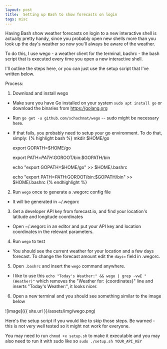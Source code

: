 ```yaml
---
layout: post
title:  Setting up Bash to show forecasts on login
tags: misc
---
```


Having Bash show weather forecasts on login to a new interactive shell is actually pretty handy, since you probably open new shells more than you look up the day's weather so now you'll always be aware of the weather.

To do this, I use wego - a weather client for the terminal, bashrc - the bash script that is executed every time you open a new interactive shell. 

I'll outline the steps here, or you can just use the setup script that I've written below.

Process:

1. Download and install wego
  - Make sure you have Go installed on your system `sudo apt install go` or download the binaries from https://golang.org
  - Run `go get -u github.com/schachmat/wego` -- sudo might be necessary here.
  - If that fails, you probably need to setup your go environment. To do that, simply: 
    {% highlight bash %}
    mkdir $HOME/go

    export GOPATH=$HOME/go

    export PATH=$PATH:$GOROOT/bin:$GOPATH/bin

    echo "export GOPATH=$HOME/go" >> $HOME/.bashrc

    echo "export PATH=$PATH:$GOROOT/bin:$GOPATH/bin" >> $HOME/.bashrc
    {% endhighlight %}
2. Run `wego` once to generate a .wegorc config file
  - It will be generated in ~/.wegorc
3. Get a developer API key from forecast.io, and find your location's latitude and longitude coordinates
  - Open ~/.wegorc in an editor and put your API key and location coordinates in the relevant parameters.
4. Run `wego` to test
  - You should see the current weather for your location and a few days forecast.  To change the forecast amount edit the `days=` field in .wegorc.
5. Open `.bashrc` and insert the `wego` command anywhere.
  - I like to use this `echo "Today's Weather:" && wego | grep -vwE "(Weather)"` which removes the "Weather for: {coordinates}" line and inserts "Today's Weather:", it looks nicer.
6. Open a new terminal and you should see something similar to the image below

![image]({{ site.url }}/assets/img/wego.png)


Here's the setup script if you would like to skip those steps. Be warned - this is not very well tested so it might not work for everyone.

You may need to run `chmod +x setup.sh` to make it executable and you may also need to run it with sudo like so `sudo ./setup.sh YOUR_API_KEY`

<script src="https://gist.github.com/alec-chan/13c3b16d394152c0e9d864d42cd65cef.js"></script>

